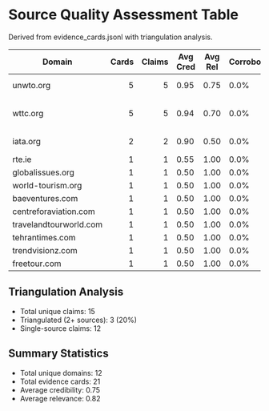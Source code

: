 # Source Quality Assessment Table

Derived from evidence_cards.jsonl with triangulation analysis.

| Domain | Cards | Claims | Avg Cred | Avg Rel | Corroboration | Providers |
|--------|------:|-------:|----------|---------|---------------|-----------|
| unwto.org | 5 | 5 | 0.95 | 0.75 | 0.0% | tavily, brave |
| wttc.org | 5 | 5 | 0.94 | 0.70 | 0.0% | tavily, brave, serper |
| iata.org | 2 | 2 | 0.90 | 0.50 | 0.0% | tavily, brave |
| rte.ie | 1 | 1 | 0.55 | 1.00 | 0.0% | brave |
| globalissues.org | 1 | 1 | 0.50 | 1.00 | 0.0% | brave |
| world-tourism.org | 1 | 1 | 0.50 | 1.00 | 0.0% | serper |
| baeventures.com | 1 | 1 | 0.50 | 1.00 | 0.0% | tavily |
| centreforaviation.com | 1 | 1 | 0.50 | 1.00 | 0.0% | brave |
| travelandtourworld.com | 1 | 1 | 0.50 | 1.00 | 0.0% | brave |
| tehrantimes.com | 1 | 1 | 0.50 | 1.00 | 0.0% | brave |
| trendvisionz.com | 1 | 1 | 0.50 | 1.00 | 0.0% | brave |
| freetour.com | 1 | 1 | 0.50 | 1.00 | 0.0% | serpapi |

## Triangulation Analysis
- Total unique claims: 15
- Triangulated (2+ sources): 3 (20%)
- Single-source claims: 12

## Summary Statistics
- Total unique domains: 12
- Total evidence cards: 21
- Average credibility: 0.75
- Average relevance: 0.82